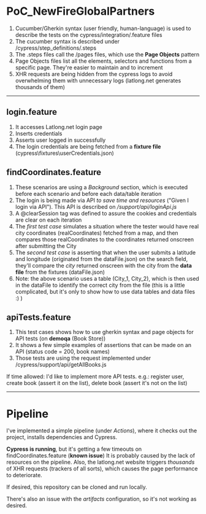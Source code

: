 # PoC_NewFireGlobalPartners
1. Cucumber/Gherkin syntax (user friendly, human-language) is used to describe the tests on the cypress/integration/.feature files
2. The cucumber syntax is described under /cypress/step_definitions/.steps
3. The .steps files call the /pages files, which use the **Page Objects** pattern
4. Page Objects files list all the elements, selectors and functions from a specific page. They're easier to maintain and to increment
5. XHR requests are being hidden from the cypress logs to avoid overwhelming them with unnecessary logs (latlong.net generates thousands of them)

----------------------------------------------------------------------------------------------------------------------------------------------

## login.feature
1. It accesses Latlong.net login page
2. Inserts credentials
3. Asserts user logged in successfully
4. The login credentials are being fetched from a **fixture file** (cypress\fixtures\userCredentials.json)

## findCoordinates.feature
1. These scenarios are using a *Background* section, which is executed before each scenario and before each data/table iteration
2. The login is being made via API *to save time and resources* ("Given I login via API"). This API is described on */support/api/loginApi.js*
3. A @clearSession tag was defined to assure the cookies and credentials are clear on each iteration
4. The *first test case* simulates a situation where the tester would have real city coordinates (realCoordinates) fetched from a map, and then compares those realCoordinates to the coordinates returned onscreen after submitting the City
5. The *second test case* is asserting that when the user submits a latitude and longitude (originated from the dataFile.json) on the search field, they'll compare the *city* returned onscreen with the city from the **data file** from the fixtures (dataFile.json)
6. Note: the above scenario uses a table (City_1, City_2), which is then used in the dataFile to identify the correct city from the file (this is a little complicated, but it's only to show how to use data tables and data files :) )

## apiTests.feature
1. This test cases shows how to use gherkin syntax and page objects for API tests (on **demoqa** (Book Store))
2. It shows a few simple examples of assertions that can be made on an API (status code = 200, book names)
3. Those tests are using the request implemented under /cypress/support/api/getAllBooks.js

If time allowed: I'd like to implement more API tests. e.g.: register user, create book (assert it on the list), delete book (assert it's not on the list)

------------------------------------------------------------------------------------------------------------------
# Pipeline

I've implemented a simple pipeline (under *Actions*), where it checks out the project, installs dependencies and Cypress.

**Cypress is running**, but it's getting a few timeouts on findCoordinates.feature (**known issue**)
It is probably caused by the lack of resources on the pipeline. Also, the latlong.net website triggers *thousands* of XHR requests (trackers of all sorts), which causes the page performance to deteriorate.

If desired, this repository can be cloned and run locally.

There's also an issue with the *artifacts* configuration, so it's not working as desired.
